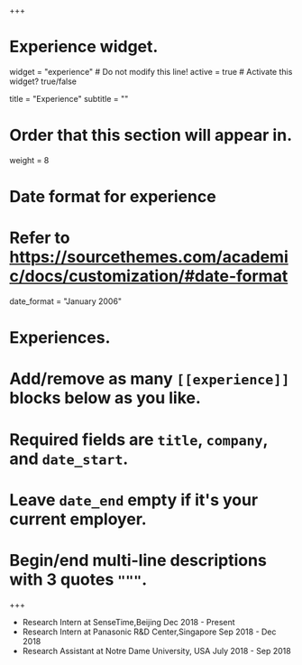 +++
# Experience widget.
widget = "experience"  # Do not modify this line!
active = true  # Activate this widget? true/false

title = "Experience"
subtitle = ""

# Order that this section will appear in.
weight = 8

# Date format for experience
#   Refer to https://sourcethemes.com/academic/docs/customization/#date-format
date_format = "January 2006"

# Experiences.
#   Add/remove as many `[[experience]]` blocks below as you like.
#   Required fields are `title`, `company`, and `date_start`.
#   Leave `date_end` empty if it's your current employer.
#   Begin/end multi-line descriptions with 3 quotes `"""`.

+++

- Research Intern at SenseTime,Beijing  <div style="text-align: right; display: inline"> Dec 2018 - Present</div>
- Research Intern at Panasonic R&D Center,Singapore  <div style="text-align: right; display:inline"> Sep 2018 - Dec 2018</div>
- Research Assistant at Notre Dame University, USA  <div style="text-align: right; display:inline"> July 2018 - Sep 2018</div>
